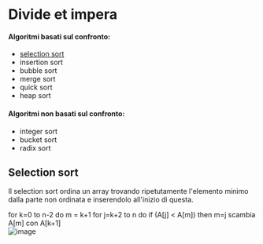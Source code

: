 # Divide et impera
>

#### Algoritmi basati sul confronto:
- [selection sort](https://github.com/Biggiogero/Algorithms-and-data-structures/blob/main/algorithms/sorting%20algorithms.md#selection-sort)
- insertion sort
- bubble sort
- merge sort
- quick sort
- heap sort

#### Algoritmi **non** basati sul confronto:
- integer sort
- bucket sort
- radix sort

## Selection sort
Il selection sort ordina un array trovando ripetutamente l'elemento minimo dalla parte non ordinata e inserendolo all'inizio di questa. 

for k=0 to n-2 do
 	m = k+1
 	for j=k+2 to n do
 	     if (A[j] < A[m]) then m=j
       scambia A[m] con A[k+1]	
![image](https://user-images.githubusercontent.com/123819651/215297947-9c09cf14-9803-4481-ac32-656a1fdeb017.png)
